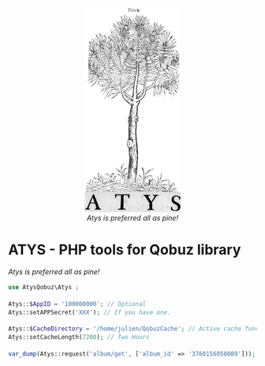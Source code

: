 <p align="center">
  <img src="Atys.png" alt="Atys Logo"><br>
  <em>Atys is preferred all as pine!</em>
</p>   

ATYS - PHP tools for Qobuz library
===========================
_Atys is preferred all as pine!_

```php
use AtysQobuz\Atys ;

Atys::$AppID = '100000000'; // Optional
Atys::setAPPSecret('XXX'); // If you have one.

Atys::$CacheDirectory = '/home/julien/QobuzCache'; // Active cache functionality
Atys::setCacheLength(7200); // Two Hours

var_dump(Atys::request('album/get', ['album_id' => '3760156050089'])); // Album representation is under AtysQobuz\Entity\Album Class. Other method can return a PHP array translation from Json.
```